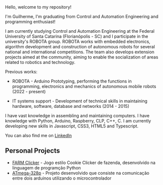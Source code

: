 Hello, welcome to my repository!

I'm Guilherme, I'm graduating from Control and Automation Engineering and programming enthusiast!

I am currently studying Control and Automation Engineering at the Federal University of Santa Catarina (Florianópolis - SC) and I participate in the university's ROBOTA group. ROBOTA works with embedded electronics, algorithm development and construction of autonomous robots for several national and international competitions. The team also develops extension projects aimed at the community, aiming to enable the socialization of areas related to robotics and technology.

Previous works:
<ul dir="auto"><li>ROBOTA - Arduino Prototyping, performing the functions in programming, electronics and mechanics of autonomous mobile robots (2022 - present)</ul></li>
<ul dir="auto"><li>IT systems support - Development of technical skills in maintaining hardware, software, database and networks (2014 - 2015)</ul></li>

I have vast knowledge in assembling and maintaining computers. I have knowledge with Python, Arduino, Raspberry, CLP, C++, C. I am currently developing new skills in Javascript, CSS3, HTML5 and Typescript.

You can also find me on <a href="https://www.linkedin.com/in/santos-gui/">LinkedIn</a>

## Personal Projects
<ul dir="auto"><li><a href="https://github.com/ProlRayder/Farm-Simulation">FARM Clicker</a> - Jogo estilo Cookie Clicker de fazenda, desenvolvido na linguagem de programção Python</li>
<li><a href="https://github.com/ProlRayder/ATmega-328p">ATmega-328p</a> - Projeto desenvolvido que consiste na comunicação entre dois arduinos utilizando o microcontrolador</li></ul>
